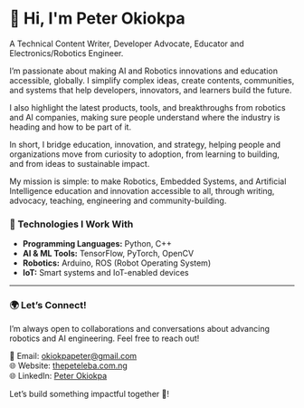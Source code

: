# 👋 Hi, I'm Peter Okiokpa  

A Technical Content Writer, Developer Advocate, Educator and Electronics/Robotics Engineer.

I’m passionate about making AI and Robotics innovations and education accessible, globally. I simplify complex ideas, create contents, communities, and systems that help developers, innovators, and learners build the future.

I also highlight the latest products, tools, and breakthroughs from robotics and AI companies, making sure people understand where the industry is heading and how to be part of it.

In short, I bridge education, innovation, and strategy, helping people and organizations move from curiosity to adoption, from learning to building, and from ideas to sustainable impact.

My mission is simple: to make Robotics, Embedded Systems, and Artificial Intelligence education and innovation accessible to all, through writing, advocacy, teaching, engineering and community-building.

### **🔧 Technologies I Work With**  
- **Programming Languages:** Python, C++  
- **AI & ML Tools:** TensorFlow, PyTorch, OpenCV  
- **Robotics:** Arduino, ROS (Robot Operating System)  
- **IoT:** Smart systems and IoT-enabled devices  

---

### **🌍 Let’s Connect!**  
I’m always open to collaborations and conversations about advancing robotics and AI engineering. Feel free to reach out!  

📧 Email: [okiokpapeter@gmail.com](mailto:okiokpapeter@gmail.com)  
🌐 Website: [thepeteleba.com.ng](https://thepeteleba.com.ng)  
🌐 LinkedIn: [Peter Okiokpa](https://linkedin.com/in/thepeteleba)  

Let’s build something impactful together 🚀! 
